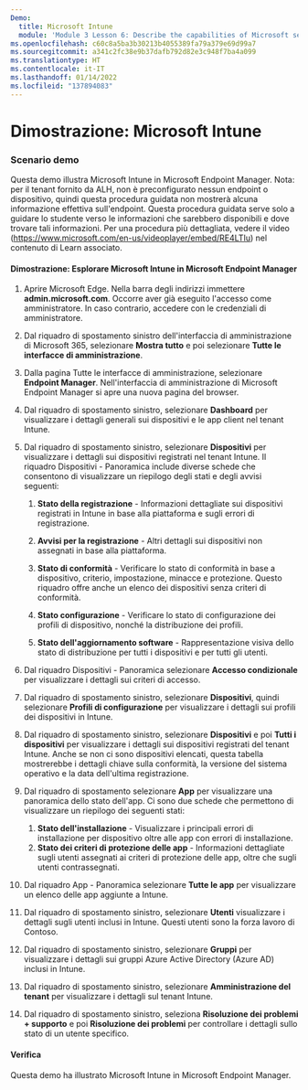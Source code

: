 ```yaml
---
Demo:
  title: Microsoft Intune
  module: 'Module 3 Lesson 6: Describe the capabilities of Microsoft security solutions: Describe endpoint security with Microsoft Intune'
ms.openlocfilehash: c60c8a5ba3b30213b4055389fa79a379e69d99a7
ms.sourcegitcommit: a341c2fc38e9b37dafb792d82e3c948f7ba4a099
ms.translationtype: HT
ms.contentlocale: it-IT
ms.lasthandoff: 01/14/2022
ms.locfileid: "137894083"
---
```

# <a name="demo-microsoft-intune"></a>Dimostrazione: Microsoft Intune

### <a name="demo-scenario"></a>Scenario demo

Questa demo illustra Microsoft Intune in Microsoft Endpoint Manager. Nota: per il tenant fornito da ALH, non è preconfigurato nessun endpoint o dispositivo, quindi questa procedura guidata non mostrerà alcuna informazione effettiva sull'endpoint. Questa procedura guidata serve solo a guidare lo studente verso le informazioni che sarebbero disponibili e dove trovare tali informazioni.  Per una procedura più dettagliata, vedere il video (<https://www.microsoft.com/en-us/videoplayer/embed/RE4LTIu>) nel contenuto di Learn associato.



#### <a name="demo-explore-microsoft-intune-in-microsoft-endpoint-manager"></a>Dimostrazione: Esplorare Microsoft Intune in Microsoft Endpoint Manager

1. Aprire Microsoft Edge. Nella barra degli indirizzi immettere **admin.microsoft.com**.  Occorre aver già eseguito l'accesso come amministratore.  In caso contrario, accedere con le credenziali di amministratore.

1. Dal riquadro di spostamento sinistro dell'interfaccia di amministrazione di Microsoft 365, selezionare **Mostra tutto** e poi selezionare **Tutte le interfacce di amministrazione**.

1. Dalla pagina Tutte le interfacce di amministrazione, selezionare **Endpoint Manager**.  Nell'interfaccia di amministrazione di Microsoft Endpoint Manager si apre una nuova pagina del browser.

1. Dal riquadro di spostamento sinistro, selezionare **Dashboard** per visualizzare i dettagli generali sui dispositivi e le app client nel tenant Intune.

1. Dal riquadro di spostamento sinistro, selezionare **Dispositivi** per visualizzare i dettagli sui dispositivi registrati nel tenant Intune. Il riquadro Dispositivi - Panoramica include diverse schede che consentono di visualizzare un riepilogo degli stati e degli avvisi seguenti:
    1. **Stato della registrazione** - Informazioni dettagliate sui dispositivi registrati in Intune in base alla piattaforma e sugli errori di registrazione.
    
    1. **Avvisi per la registrazione** - Altri dettagli sui dispositivi non assegnati in base alla piattaforma.
    1. **Stato di conformità** - Verificare lo stato di conformità in base a dispositivo, criterio, impostazione, minacce e protezione. Questo riquadro offre anche un elenco dei dispositivi senza criteri di conformità.
    1. **Stato configurazione** - Verificare lo stato di configurazione dei profili di dispositivo, nonché la distribuzione dei profili.
    1. **Stato dell'aggiornamento software** - Rappresentazione visiva dello stato di distribuzione per tutti i dispositivi e per tutti gli utenti.

1. Dal riquadro Dispositivi - Panoramica selezionare **Accesso condizionale** per visualizzare i dettagli sui criteri di accesso.

1. Dal riquadro di spostamento sinistro, selezionare **Dispositivi**, quindi selezionare **Profili di configurazione** per visualizzare i dettagli sui profili dei dispositivi in Intune.

1. Dal riquadro di spostamento sinistro, selezionare **Dispositivi** e poi **Tutti i dispositivi** per visualizzare i dettagli sui dispositivi registrati del tenant Intune.  Anche se non ci sono dispositivi elencati, questa tabella mostrerebbe i dettagli chiave sulla conformità, la versione del sistema operativo e la data dell'ultima registrazione.

1. Dal riquadro di spostamento selezionare **App** per visualizzare una panoramica dello stato dell'app. Ci sono due schede che permettono di visualizzare un riepilogo dei seguenti stati:
    1. **Stato dell'installazione** - Visualizzare i principali errori di installazione per dispositivo oltre alle app con errori di installazione.
    1. **Stato dei criteri di protezione delle app** - Informazioni dettagliate sugli utenti assegnati ai criteri di protezione delle app, oltre che sugli utenti contrassegnati.

1. Dal riquadro App - Panoramica selezionare **Tutte le app** per visualizzare un elenco delle app aggiunte a Intune.

1. Dal riquadro di spostamento sinistro, selezionare **Utenti** visualizzare i dettagli sugli utenti inclusi in Intune. Questi utenti sono la forza lavoro di Contoso.

1. Dal riquadro di spostamento sinistro, selezionare **Gruppi** per visualizzare i dettagli sui gruppi Azure Active Directory (Azure AD) inclusi in Intune.

1. Dal riquadro di spostamento sinistro, selezionare **Amministrazione del tenant** per visualizzare i dettagli sul tenant Intune.

1. Dal riquadro di spostamento sinistro, seleziona **Risoluzione dei problemi + supporto** e poi **Risoluzione dei problemi** per controllare i dettagli sullo stato di un utente specifico.

#### <a name="review"></a>Verifica

Questa demo ha illustrato Microsoft Intune in Microsoft Endpoint Manager.
